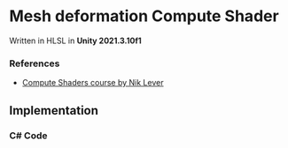 # Mesh deformation Compute Shader

Written in HLSL in **Unity 2021.3.10f1**

### References

- [Compute Shaders course by Nik Lever](https://www.udemy.com/course/compute-shaders)

## Implementation

### C# Code

<!-- ## Screenshots

## Implementation -->

<!--
1. Implementation detail.
1. Implementation detail.
1. Implementation detail.

![Gif](./docs/1.gif)
![Gif](./docs/1.gif) -->
